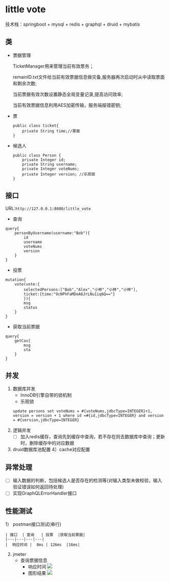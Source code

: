 # little vote

技术栈：springboot + mysql + redis + graphql + druid + mybatis
## 类
* 票据管理
    
    TicketManager用来管理当前有效票务；
    
    remainID.txt文件给当前有效票据信息做灾备,服务器再次启动时从中读取票面和剩余次数;
    
    当前票据有效次数设置静态全局变量记录,提高访问效率;
    
    当前有效票据信息利用AES加密传输，服务端报错密钥;
    
* 票

    ```
    public class ticket{
        private String time;//票面
    }
    ```
 * 候选人
    ```
    public class Person {
        private Integer id;
        private String username;
        private Integer voteNums;
        private Integer version; //乐观锁
    }
    ```
 
## 接口
URL:`http://127.0.0.1:8080/little_vote`
* 查询
```
query{
    personByUsername(username:"Bob"){
        id
        username
        voteNums
        version
    }
}
```

* 投票
```
mutation{
    vote(vote:{
        selectedPersons:["Bob","Alex","小林","小林","小林"],
        ticket:{time:"9cNPhFaMDeA6JrLNu1iq6Q=="}
        }){
        msg
        status
    }
}
```

* 获取当前票据
```
query{
    getCas{
        msg
        sta
    }
}
```

## 并发
1) 数据库并发
    * InnoDB引擎自带的锁机制
    * 乐观锁
    ```
    update persons set voteNums = #{voteNums,jdbcType=INTEGER}+1, version = version + 1 where id =#{id,jdbcType=INTEGER} and version = #{version,jdbcType=INTEGER}
   ```
2) 逻辑并发
    -[ ] 加入redis缓存，查询先到缓存中查询，若不存在则去数据库中查询；更新时，删除缓存中的对应数据
3) druid数据库池配置
4）cache对应配置
    

## 异常处理
-[ ] 输入数据的判断，包括候选人是否存在的检测等(对输入类型未做校验，输入验证错误如何返回待处理)
-[ ] 实现GraphQLErrorHandler接口

## 性能测试
1） postman接口测试(串行)

    | 接口  | 查询   | 投票  |获取当前票据|
    |---|---|---|---|
    |  响应时间 |  8ms | 126ms  |16ms|
2) jmeter
    * 查询票据信息
        * 响应时间
       ![](响应时间图.png)
       * 图形结果
       ![](图形结果.png)
    